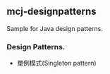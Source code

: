 ## mcj-designpatterns
Sample for Java design patterns.
### Design Patterns.
- 單例模式(Singleton pattern)
